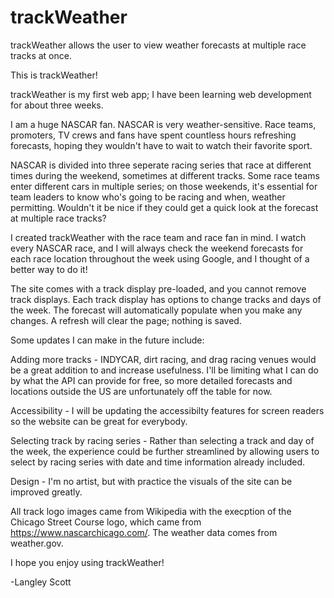 # trackWeather
trackWeather allows the user to view weather forecasts at multiple race tracks at once.

This is trackWeather!

trackWeather is my first web app; I have been learning web development for about three weeks.

I am a huge NASCAR fan. NASCAR is very weather-sensitive. Race teams, promoters, TV crews and fans have spent countless hours refreshing forecasts, hoping they wouldn't have to wait to watch their favorite sport.

NASCAR is divided into three seperate racing series that race at different times during the weekend, sometimes at different tracks. Some race teams enter different cars in multiple series; on those weekends, it's essential for team leaders to know who's going to be racing and when, weather permitting. Wouldn't it be nice if they could get a quick look at the forecast at multiple race tracks?

I created trackWeather with the race team and race fan in mind. I watch every NASCAR race, and I will always check the weekend forecasts for each race location throughout the week using Google, and I thought of a better way to do it!

The site comes with a track display pre-loaded, and you cannot remove track displays. Each track display has options to change tracks and days of the week. The forecast will automatically populate when you make any changes. A refresh will clear the page; nothing is saved.

Some updates I can make in the future include:

Adding more tracks - INDYCAR, dirt racing, and drag racing venues would be a great addition to and increase usefulness. I'll be limiting what I can do by what the API can provide for free, so more detailed forecasts and locations outside the US are unfortunately off the table for now.

Accessibility - I will be updating the accessibilty features for screen readers so the website can be great for everybody.

Selecting track by racing series - Rather than selecting a track and day of the week, the experience could be further streamlined by allowing users to select by racing series with date and time information already included.

Design - I'm no artist, but with practice the visuals of the site can be improved greatly.

All  track logo images came from Wikipedia with the execption of the Chicago Street Course logo, which came from https://www.nascarchicago.com/.
The weather data comes from weather.gov.

I hope you enjoy using trackWeather!

-Langley Scott

